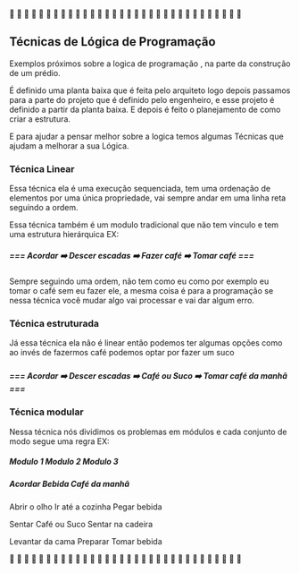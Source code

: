 :large_blue_diamond: :large_blue_diamond: :large_blue_diamond: :large_blue_diamond: :large_blue_diamond: :large_blue_diamond: :large_blue_diamond: :large_blue_diamond: :large_blue_diamond: :large_blue_diamond: :large_blue_diamond: :large_blue_diamond: :large_blue_diamond: :large_blue_diamond: :large_blue_diamond: :large_blue_diamond: :large_blue_diamond: :large_blue_diamond: :large_blue_diamond: :large_blue_diamond: :large_blue_diamond: :large_blue_diamond: :large_blue_diamond: :large_blue_diamond: :large_blue_diamond: :large_blue_diamond: :large_blue_diamond: :large_blue_diamond: :large_blue_diamond: :large_blue_diamond: :large_blue_diamond: :large_blue_diamond: 

## Técnicas de Lógica de Programação

Exemplos próximos sobre a logica de programação , na parte da construção de um prédio.

É definido uma planta baixa que é feita pelo arquiteto logo depois passamos para a parte do projeto que é definido pelo engenheiro, e esse projeto é definido a partir da planta baixa. E depois é feito o planejamento de como criar a estrutura.

E para ajudar a pensar melhor sobre a logica temos algumas Técnicas que ajudam a melhorar a sua Lógica.

### Técnica Linear

Essa técnica ela é uma execução sequenciada, tem uma ordenação de elementos por uma única propriedade, vai sempre andar em uma linha reta seguindo a ordem.

Essa técnica também é um modulo tradicional que não tem vinculo e tem uma estrutura hierárquica EX:



##### ===   Acordar 	:arrow_right: Descer escadas 	:arrow_right: Fazer café 	:arrow_right: Tomar café ===



Sempre seguindo uma ordem, não tem como eu como por exemplo eu tomar o café sem eu fazer ele, a mesma coisa é para a programação se nessa técnica você mudar algo vai processar e vai dar algum erro. 

### Técnica estruturada 

Já essa técnica ela não é linear então podemos ter algumas opções como ao invés de fazermos café podemos optar por fazer um suco 

##### 																																															

##### === Acordar 	:arrow_right:  Descer escadas 	:arrow_right:  Café ou Suco	:arrow_right: 	Tomar café da manhã ===



### Técnica modular 

Nessa técnica nós dividimos os problemas em módulos e cada conjunto de modo segue uma regra EX: 

##### Modulo 1										Modulo 2										Modulo 3 

##### Acordar											Bebida											Café da manhã

Abrir o olho									 Ir até a cozinha							  Pegar bebida

Sentar											   Café ou Suco								  Sentar na cadeira

Levantar da cama						  Preparar										  Tomar bebida 



:large_blue_diamond: :large_blue_diamond: :large_blue_diamond: :large_blue_diamond: :large_blue_diamond: :large_blue_diamond: :large_blue_diamond: :large_blue_diamond: :large_blue_diamond: :large_blue_diamond: :large_blue_diamond: :large_blue_diamond: :large_blue_diamond: :large_blue_diamond: :large_blue_diamond: :large_blue_diamond: :large_blue_diamond: :large_blue_diamond: :large_blue_diamond: :large_blue_diamond: :large_blue_diamond: :large_blue_diamond: :large_blue_diamond: :large_blue_diamond: :large_blue_diamond: :large_blue_diamond: :large_blue_diamond: :large_blue_diamond: :large_blue_diamond: :large_blue_diamond: :large_blue_diamond: :large_blue_diamond: 



